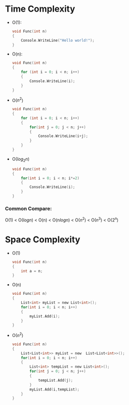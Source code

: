 # Time Complexity
* O(1):
    ```C Sharp
    void Func(int n)
    {
        Console.WriteLine("Hello world!");
    }
    ```
* O(n):
    ``` C Sharp
    void Func(int n)
    {
        for (int i = 0; i < n; i++)
        {
            Console.WriteLine(i);
        }
    }
    ```
* O($n^2$)
    ``` C Sharp
    void Func(int n)
    {
        for (int i = 0; i < n; i++)
        {
            for(int j = 0; j < n; j++)
            {
                Console.WriteLine(i+j);
            }
        }
    }
    ```
* O($log_2n$)
    ``` C Sharp
    void Func(int n)
    {
        for(int i = 0; i < n; i*=2)
        {
            Console.WriteLine(i);
        }
    }
    ```
### Common Compare:
  O(1) < O($logn$) < O(n) < O(n$logn$) 
    < O($n^2$) < O($n^3$) < O($2^n$)

# Space Complexity
* O(1)
    ``` C Sharp
    void Func(int n)
    {
        int a = n;
    }
    ```
* O(n)
    ``` C Sharp
    void Func(int n)
    {
        List<int> myList = new List<int>();
        for(int i = 0; i < n; i++)
        {
            myList.Add(i);
        }
    }
    ```
* O($n^2$)
    ``` C Sharp
    void Func(int n)
    {
        List<List<int>> myList = new  List<List<int>>();
        for(int i = 0; i < n; i++)
        {
            List<int> tempList = new List<int>();
            for(int j = 0; j < n; j++)
            {
                tempList.Add(j);
            }
            myList.Add(i,tempList);
        }
    }
    ```

 
